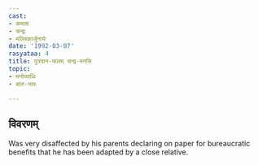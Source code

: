 ```yaml
---
cast:
- कमला
- चन्द्रः
- मल्लिकार्जुनार्यः
date: '1992-03-07'
rasyataa: 4
title: पुत्रदान-फलम् चन्द्र-मनसि
topic:
- मनोव्याधिः
- बाल-भावः

---
```


## विवरणम्
Was very disaffected by his parents declaring on paper for bureaucratic benefits that he has been adapted by a close relative.

